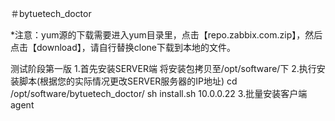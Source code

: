 ＃bytuetech_doctor

*注意：yum源的下载需要进入yum目录里，点击【repo.zabbix.com.zip】，然后点击【download】，请自行替换clone下载到本地的文件。

测试阶段第一版
1.首先安装SERVER端
将安装包拷贝至/opt/software/下
2.执行安装脚本(根据您的实际情况更改SERVER服务器的IP地址)
cd /opt/software/bytuetech_doctor/
sh install.sh 10.0.0.22
3.批量安装客户端agent
  